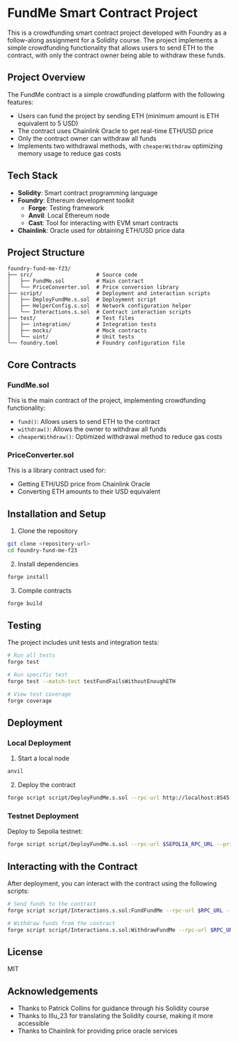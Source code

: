 # FundMe Smart Contract Project

This is a crowdfunding smart contract project developed with Foundry as a follow-along assignment for a Solidity course. The project implements a simple crowdfunding functionality that allows users to send ETH to the contract, with only the contract owner being able to withdraw these funds.

## Project Overview

The FundMe contract is a simple crowdfunding platform with the following features:

- Users can fund the project by sending ETH (minimum amount is ETH equivalent to 5 USD)
- The contract uses Chainlink Oracle to get real-time ETH/USD price
- Only the contract owner can withdraw all funds
- Implements two withdrawal methods, with `cheaperWithdraw` optimizing memory usage to reduce gas costs

## Tech Stack

- **Solidity**: Smart contract programming language
- **Foundry**: Ethereum development toolkit
  - **Forge**: Testing framework
  - **Anvil**: Local Ethereum node
  - **Cast**: Tool for interacting with EVM smart contracts
- **Chainlink**: Oracle used for obtaining ETH/USD price data

## Project Structure

```
foundry-fund-me-f23/
├── src/                    # Source code
│   ├── FundMe.sol          # Main contract
│   └── PriceConverter.sol  # Price conversion library
├── script/                 # Deployment and interaction scripts
│   ├── DeployFundMe.s.sol  # Deployment script
│   ├── HelperConfig.s.sol  # Network configuration helper
│   └── Interactions.s.sol  # Contract interaction scripts
├── test/                   # Test files
│   ├── integration/        # Integration tests
│   ├── mocks/              # Mock contracts
│   └── uint/               # Unit tests
└── foundry.toml            # Foundry configuration file
```

## Core Contracts

### FundMe.sol

This is the main contract of the project, implementing crowdfunding functionality:

- `fund()`: Allows users to send ETH to the contract
- `withdraw()`: Allows the owner to withdraw all funds
- `cheaperWithdraw()`: Optimized withdrawal method to reduce gas costs

### PriceConverter.sol

This is a library contract used for:

- Getting ETH/USD price from Chainlink Oracle
- Converting ETH amounts to their USD equivalent

## Installation and Setup

1. Clone the repository

```bash
git clone <repository-url>
cd foundry-fund-me-f23
```

2. Install dependencies

```bash
forge install
```

3. Compile contracts

```bash
forge build
```

## Testing

The project includes unit tests and integration tests:

```bash
# Run all tests
forge test

# Run specific test
forge test --match-test testFundFailsWithoutEnoughETH

# View test coverage
forge coverage
```

## Deployment

### Local Deployment

1. Start a local node

```bash
anvil
```

2. Deploy the contract

```bash
forge script script/DeployFundMe.s.sol --rpc-url http://localhost:8545 --private-key 0xac0974bec39a17e36ba4a6b4d238ff944bacb478cbed5efcae784d7bf4f2ff80 --broadcast
```

### Testnet Deployment

Deploy to Sepolia testnet:

```bash
forge script script/DeployFundMe.s.sol --rpc-url $SEPOLIA_RPC_URL --private-key $PRIVATE_KEY --broadcast --verify --etherscan-api-key $ETHERSCAN_API_KEY
```

## Interacting with the Contract

After deployment, you can interact with the contract using the following scripts:

```bash
# Send funds to the contract
forge script script/Interactions.s.sol:FundFundMe --rpc-url $RPC_URL --private-key $PRIVATE_KEY --broadcast

# Withdraw funds from the contract
forge script script/Interactions.s.sol:WithdrawFundMe --rpc-url $RPC_URL --private-key $PRIVATE_KEY --broadcast
```

## License

MIT

## Acknowledgements

- Thanks to Patrick Collins for guidance through his Solidity course
- Thanks to IIIu_23 for translating the Solidity course, making it more accessible
- Thanks to Chainlink for providing price oracle services
